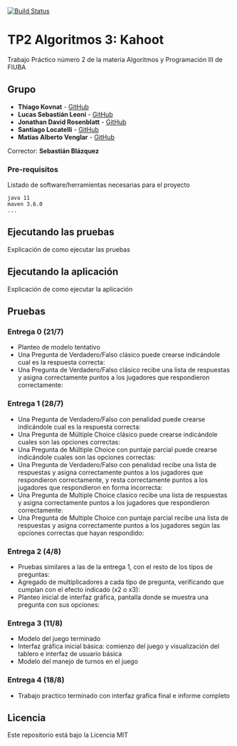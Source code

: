 [![Build Status](https://travis-ci.org/thiagokovnat/Kahoot-TP2.svg?branch=master)](https://travis-ci.org/thiagokovnat/Kahoot-TP2.svg?branch=master)
<br />

# TP2 Algoritmos 3: Kahoot

Trabajo Práctico número 2 de la materia Algoritmos y Programación III de FIUBA

## Grupo 

* **Thiago Kovnat** - [GitHub](https://github.com/thiagokovant)
* **Lucas Sebastián Leoni** - [GitHub](https://github.com/lucassleoni)
* **Jonathan David Rosenblatt** - [GitHub](https://github.com/jonathan-r0)
* **Santiago Locatelli** - [GitHub](https://github.com/santiagolocatelli)
* **Matías Alberto Venglar** - [GitHub](https://github.com/matias-av)

Corrector: **Sebastián Blázquez**

### Pre-requisitos

Listado de software/herramientas necesarias para el proyecto

```
java 11
maven 3.6.0
...
```

## Ejecutando las pruebas

Explicación de como ejecutar las pruebas

## Ejecutando la aplicación

Explicación de como ejecutar la aplicación

## Pruebas

### Entrega 0 (21/7)

- Planteo de modelo tentativo
- Una Pregunta de Verdadero/Falso clásico puede crearse indicándole cual es la respuesta correcta: 
- Una Pregunta de Verdadero/Falso clásico recibe una lista de respuestas y asigna correctamente puntos a los jugadores que respondieron correctamente:

### Entrega 1 (28/7)

- Una Pregunta de Verdadero/Falso con penalidad puede crearse indicándole cual es la respuesta correcta:
- Una Pregunta de Múltiple Choice clásico puede crearse indicándole cuales son las opciones correctas:
- Una Pregunta de Múltiple Choice con puntaje parcial puede crearse indicándole cuales son las opciones correctas:
- Una Pregunta de Verdadero/Falso con penalidad recibe una lista de respuestas y asigna correctamente puntos a los jugadores que respondieron correctamente, y resta correctamente puntos a los jugadores que respondieron en forma incorrecta:
- Una Pregunta de Multiple Choice clasico recibe una lista de respuestas y asigna correctamente puntos a los jugadores que respondieron correctamente:
- Una Pregunta de Multiple Choice con puntaje parcial recibe una lista de respuestas y asigna correctamente puntos a los jugadores según las opciones correctas que hayan respondido:

### Entrega 2 (4/8)

- Pruebas similares a las de la entrega 1, con el resto de los tipos de preguntas:
- Agregado de multiplicadores a cada tipo de pregunta, verificando que cumplan con el efecto indicado (x2 o x3):
- Planteo inicial de interfaz gráfica, pantalla donde se muestra una pregunta con sus opciones:

### Entrega 3 (11/8)

- Modelo del juego terminado
- Interfaz gráfica inicial básica: comienzo del juego y visualización del tablero e interfaz de usuario básica
- Modelo del manejo de turnos en el juego

### Entrega 4 (18/8)

- Trabajo practico terminado con interfaz grafica final e informe completo

## Licencia

Este repositorio está bajo la Licencia MIT
